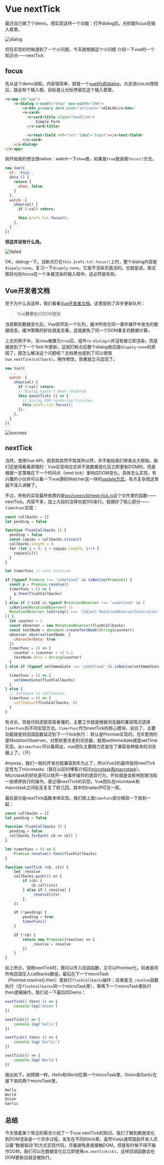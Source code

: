 # Vue nextTick

最近自己做了个demo，想实现这样一个功能：打开dialog后，光标能focus在输入框里。

![dialog][1]

但在实现的时候遇到了一个小问题，今天就根据这个小问题 介绍一下vue的一个知识点——nextTick

## focus

先从这个demo讲起。内容很简单，就是一个[vuetify的dialog][2]，点击该`DIALOG`按钮后，就会有个输入框。目标是让光标停留在这个输入框里。

```html
<v-app id="app">
    <v-dialog v-model="show" max-width="290">
        <v-btn primary dark slot="activator">DIALOG</v-btn>
        <v-card>
          <v-card-title class="headline">
              Simple Form
          </v-card-title>

          <v-text-field ref="txt" label="Input"></v-text-field>
        </v-card>
    </v-dialog>
</v-app>
```

刚开始我的想法很native：watch一下`show`值，如果是`true`就调用`focus()`方法。

```javascript
new Vue({
  el: '#app',
  data () {
    return {
      show: false,
    }
  },
  watch: {
    show(val) {
      if (!val) return;

      this.$refs.txt.focus();
    },
  }
})
```
**但这并没有什么用。**

![failed][3]

OK，debug一下。当断点打在`this.$refs.txt.focus()`上时，整个dialog内容是`dispaly:none`。复习一下`dispaly:none`，它是不渲染页面流的。也就是说，我试图将光标focus在一个未被渲染的输入框中。这必然是失败。

## Vue开发者文档

至于为什么会这样，我们看看[Vue开发者文档][4]。这里提到了异步更新队列：
> Vue**异步**执行DOM更新

当观察到数据变化后，Vue将开启一个队列，缓冲所有在同一事件循环中发生的数据改变。缓冲策略的好处就是去重，这就避免了同一个DOM重复的数据计算。

上文的例子中，当`show`被置为`true`后，组件`<v-dialog/>`并没有被立即渲染，而是被放到了下一个‘tick’中更新。这就打断点后整个dialog依旧是`dispaly:none`的原因了。那怎么解决这个问题呢？文档里也提到了可以使用`Vue.nextTick(callback)`。稍作修改，效果就立马显现了。

```javascript
new Vue({
  ...
  watch: {
    show(val) {
      if (!val) return;
      // Dialog haven't been rendered
      this.$nextTick( () => {
        // Dialog DOM rendering finishes
        this.$refs.txt.focus();
      });
    },
  }
})
```

![success][1]


## nextTick

当然，使用Vue API，假若知其然不知其所以然，并不能给我们带来太大帮助。我们还是得看看原理的：Vue实现响应式并不是数据变化后立即更新DOM的，而是根据一定策略在下一个时间点（next tick）里响应DOM变化。具体怎么实现，有兴趣的小伙伴可以看一下vue源码Watcher这一块的[update方式][5]。有点复杂我这里就不深入讲解了。

不过，所有的实现最终依靠的是[src/core/util/next-tick.js][6]这个文件里的函数——nextTick。内容不多，加上大段的注释也就100来行。我摘抄了核心部分——`timerFunc`实现：

```javascript
const callbacks = []
let pending = false

function flushCallbacks () {
  pending = false
  const copies = callbacks.slice(0)
  callbacks.length = 0
  for (let i = 0; i < copies.length; i++) {
    copies[i]()
  }
}

let timerFunc // core function

if (typeof Promise !== 'undefined' && isNative(Promise)) {
  const p = Promise.resolve()
  timerFunc = () => {
    p.then(flushCallbacks)
  }
} else if (!isIE && typeof MutationObserver !== 'undefined' && (
  isNative(MutationObserver) ||
  MutationObserver.toString() === '[object MutationObserverConstructor]'
)) {
  let counter = 1
  const observer = new MutationObserver(flushCallbacks)
  const textNode = document.createTextNode(String(counter))
  observer.observe(textNode, {
    characterData: true
  })
  timerFunc = () => {
    counter = (counter + 1) % 2
    textNode.data = String(counter)
  }
} else if (typeof setImmediate !== 'undefined' && isNative(setImmediate)) {

  timerFunc = () => {
    setImmediate(flushCallbacks)
  }
} else {
  // Fallback to setTimeout.
  timerFunc = () => {
    setTimeout(flushCallbacks, 0)
  }
}
```

有点长，但是代码还挺容易看懂的，主要工作就是根据浏览器的兼容情况选择`timerFunc`的不同实现方法。`timerFunc`作为nextTick的核心模块，说白了，主要功能就是将回调函数延迟到下一个tick执行： 默认是Promise实现的，在IE里用的是MutationObserver，对那些更古老的浏览器，就用setImmediate或是setTime实现。从`timerFunc`可以看得出，vue团队主要精力还是在了兼容各种版本的浏览器上了。（汗）

Anyway，我们一般的开发也就兼容到IE为止了，所以Vue2的最终版将nextTick定性为了microtasks（我在以前的博客介绍过[microtask和macrotask][7]）。Microtask的好处是可以绕开一些事件操作的诡异行为，坏处就是会影响到冒泡和一些顺序执行的操作。我记得nextTick的实现，Vue团队在microtask和macrotask之间反反复复了好几回，其中的tradeoff可见一斑。

最后部分是nextTick函数本体实现，我们把上面`timefunc`部分精简一下放到一起：

```javascript
const callbacks = []
let pending = false

function flushCallbacks () {
  pending = false
  callbacks.forEach( cb => cb() )
}

let timerFunc = () => {
    Promise.resolve().then(flushCallbacks)
}

function nextTick (cb, ctx) {
    let _resolve
    callbacks.push(() => {
        if (cb) {
            cb.call(ctx)
        } else if (_resolve) {
            _resolve(ctx)
        }
    })

    if (!pending) {
        pending = true
        timerFunc()
    }

    if (!cb) {
        return new Promise((resolve) => {
            _resolve = resolve
        })
    }
}
```

如上所示，调用nextTick时，既可以传入回调函数，又可以Promise化。前者是将所有回调压入callbacks数组，最后在下一个microTask（Promise.resolve().then）里执行`flushCallbacks`操作；后者是当`_resolve`函数执行（在`flushCallbacks`同一个microTask里），等再下一个microTask里执行then逻辑操作。我们试一下最后的Demo：

```javascript
nextTick().then( () => {
    console.log('Onion')
})

nextTick(() => {
    console.log('Hello')
})

nextTick().then( () => {
    console.log('Garlic')
})

nextTick(() => {
    console.log('World')
})
```
输出如下，如预期一样，Hello和World在第一个microTask里，Onion和Garlic在接下来的两个microTask里。

```javascript
Hello
World
Onion
Garlic
```

## 总结

今天借着某个常见的需求介绍了一下vue nextTick的知识。我们了解到数据变化到DOM渲染是一个异步过程，发生在不同的tick里。虽然Vuejs通常鼓励开发人员沿着“数据驱动”的方式实现代码，尽量避免直接接触DOM。但是有时候不得不操作DOM，我们可以在数据变化后立即使用`vm.nextTick(cb)`，这样回调函数会在DOM更新后就会被执行。

[1]: ./img/dialog.gif
[2]: https://vuetifyjs.com/en/components/dialogs
[3]: ./img/failed.gif
[4]: https://cn.vuejs.org/v2/guide/reactivity.html#%E5%BC%82%E6%AD%A5%E6%9B%B4%E6%96%B0%E9%98%9F%E5%88%97
[5]: https://github.com/vuejs/vue/blob/dev/src/core/observer/watcher.js#L164
[6]: https://github.com/vuejs/vue/blob/dev/src/core/util/next-tick.js
[7]: https://www.jianshu.com/p/d4b5170a5c94